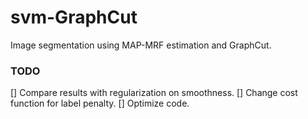# svm-GraphCut
Image segmentation using MAP-MRF estimation and GraphCut.

### TODO
[] Compare results with regularization on smoothness.
[] Change cost function for label penalty.
[] Optimize code.
